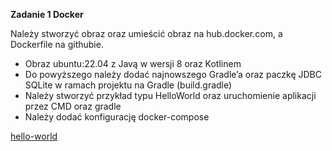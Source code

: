**Zadanie 1 Docker**

Należy stworzyć obraz oraz umieścić obraz na hub.docker.com, a Dockerfile na githubie.

* Obraz ubuntu:22.04 z Javą w wersji 8 oraz Kotlinem
* Do powyższego należy dodać najnowszego Gradle’a oraz paczkę JDBC SQLite w ramach projektu na Gradle (build.gradle)
* Należy stworzyć przykład typu HelloWorld oraz uruchomienie aplikacji przez CMD oraz gradle
* Należy dodać konfigurację docker-compose

[hello-world](https://github.com/PiotrStoklosa/hello-world)